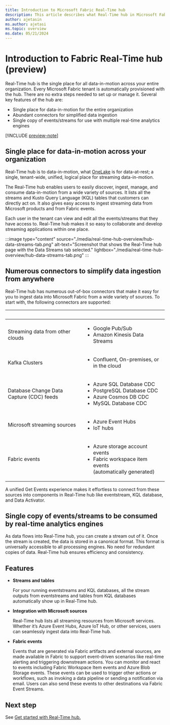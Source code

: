 ```yaml
---
title: Introduction to Microsoft Fabric Real-Time hub
description: This article describes what Real-Time hub in Microsoft Fabric is and how it can be used in near-realtime scenarios. 
author: ajetasin
ms.author: ajetasi
ms.topic: overview
ms.date: 05/21/2024
---
```


# Introduction to Fabric Real-Time hub (preview)
Real-Time hub is the single place for all data-in-motion across your entire organization. Every Microsoft Fabric tenant is automatically provisioned with the hub. There are no extra steps needed to set up or manage it. Several key features of the hub are:

- Single place for data-in-motion for the entire organization
- Abundant connectors for simplified data ingestion
- Single copy of events/streams for use with multiple real-time analytics engines

[!INCLUDE [preview-note](./includes/preview-note.md)]

## Single place for data-in-motion across your organization 
Real-Time hub is to data-in-motion, what [OneLake](../onelake/onelake-overview.md) is for data-at-rest; a single, tenant-wide, unified, logical place for streaming data-in-motion.   

The Real-Time hub enables users to easily discover, ingest, manage, and consume data-in-motion from a wide variety of sources. It lists all the streams and Kusto Query Language (KQL) tables that customers can directly act on. It also gives easy access to ingest streaming data from Microsoft products and from Fabric events.  

Each user in the tenant can view and edit all the events/streams that they have access to. Real-Time hub makes it so easy to collaborate and develop streaming applications within one place.  

:::image type="content" source="./media/real-time-hub-overview/hub-data-streams-tab.png" alt-text="Screenshot that shows the Real-Time hub page with the Data Streams tab selected." lightbox="./media/real-time-hub-overview/hub-data-streams-tab.png" :::

## Numerous connectors to simplify data ingestion from anywhere  
Real-Time hub has numerous out-of-box connectors that make it easy for you to ingest data into Microsoft Fabric from a wide variety of sources. To start with, the following connectors are supported: 

| &nbsp; | &nbsp; |
| ------ | ------- |
| Streaming data from other clouds | <ul><li>Google Pub/Sub</li><li>Amazon Kinesis Data Streams</li> |
| Kafka Clusters | <ul><li>Confluent, On-premises, or in the cloud</li></ul> |
| Database Change Data Capture (CDC) feeds | <ul><li>Azure SQL Database CDC</li><li>PostgreSQL Database CDC</li><li>Azure Cosmos DB CDC</li><li>MySQL Database CDC</li> |
| Microsoft streaming sources | <ul><li>Azure Event Hubs</li><li>IoT hubs</li></ul> |
| Fabric events | <ul><li>Azure storage account events</li><li>Fabric workspace item events <br/>(automatically generated)</li></ul> |

A unified Get Events experience makes it effortless to connect from these sources into components in Real-Time hub like eventstream, KQL database, and Data Activator.  

## Single copy of events/streams to be consumed by real-time analytics engines
As data flows into Real-Time hub, you can create a stream out of it. Once the stream is created, the data is stored in a canonical format. This format is universally accessible to all processing engines. No need for redundant copies of data. Real-Time hub ensures efficiency and consistency.

## Features

- **Streams and tables**

    For your running eventstreams and KQL databases, all the stream outputs from eventstreams and tables from KQL databases automatically show up in Real-Time hub. 

- **Integration with Microsoft sources**

    Real-Time hub lists all streaming resources from Microsoft services. Whether it’s Azure Event Hubs, Azure IoT Hub, or other services, users can seamlessly ingest data into Real-Time hub. 

- **Fabric events**

    Events that are generated via Fabric artifacts and external sources, are made available in Fabric to support event-driven scenarios like real-time alerting and triggering downstream actions. You can monitor and react to events including Fabric Workspace Item events and Azure Blob Storage events. These events can be used to trigger other actions or workflows, such as invoking a data pipeline or sending a notification via email. Users can also send these events to other destinations via Fabric Event Streams. 


## Next step
See [Get started with Real-Time hub.](get-started-real-time-hub.md)
